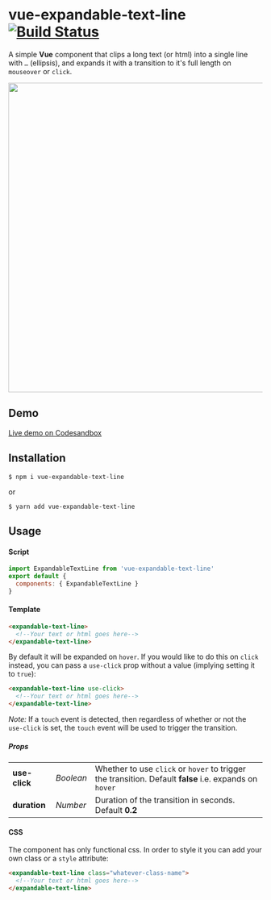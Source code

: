# vue-expandable-text-line  &nbsp;[![Build Status](https://travis-ci.com/tyminko/vue-expandable-text-line.svg?branch=master)](https://travis-ci.com/tyminko/vue-expandable-text-line)

A simple **Vue** component that clips a long text (or html) into a single line with `…` (ellipsis), and expands it with a transition to it's full length on `mouseover` or `click`.

<img src="https://user-images.githubusercontent.com/32540212/67645977-09cfc780-f92c-11e9-8d50-298444165b32.png" width="614" height="auto">

## Demo
[Live demo on Codesandbox](https://codesandbox.io/embed/vue-template-xrmpg?codemirror=1&fontsize=14&hidenavigation=1&module=%2Fsrc%2FApp.vue&view=preview)

## Installation

```
$ npm i vue-expandable-text-line
```
or
```
$ yarn add vue-expandable-text-line
```

## Usage

#### Script
```javascript
import ExpandableTextLine from 'vue-expandable-text-line'
export default {
  components: { ExpandableTextLine }
}
```
#### Template 
```html
<expandable-text-line>
  <!--Your text or html goes here-->
</expandable-text-line>
```
By default it will be expanded on `hover`.
If you would like to do this on `click` instead, you can pass a `use-click` prop without a value (implying setting it to `true`):
```html
<expandable-text-line use-click>
  <!--Your text or html goes here-->
</expandable-text-line>
```
*Note:* If a `touch` event is detected, then regardless of whether or not the `use-click` is set, the `touch` event will be used to trigger the transition.

##### Props
| | | |
| --- | --- | --- 
| **use-click** | *Boolean* | Whether to use `click` or `hover` to trigger the transition. Default **false** i.e. expands on `hover`  
| **duration** | *Number* | Duration of the transition in seconds. Default **0.2**
 

#### CSS
The component has only functional css. In order to style it you can add your own class or a `style` attribute:
```html
<expandable-text-line class="whatever-class-name">
  <!--Your text or html goes here-->
</expandable-text-line>
```
